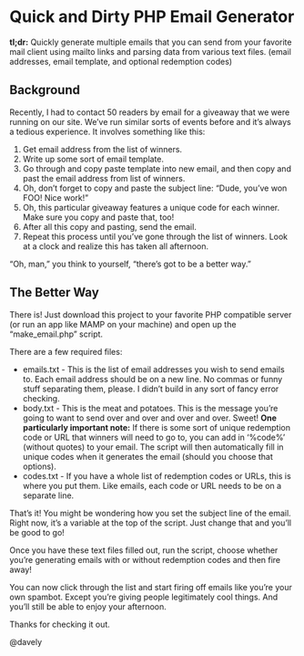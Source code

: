 # Quick and Dirty PHP Email Generator

**tl;dr:** Quickly generate multiple emails that you can send from your favorite mail client using mailto links and parsing data from various text files. (email addresses, email template, and optional redemption codes)

## Background

Recently, I had to contact 50 readers by email for a giveaway that we were running on our site. We’ve run similar sorts of events before and it’s always a tedious experience. It involves something like this:

1. Get email address from the list of winners.
2. Write up some sort of email template.
3. Go through and copy paste template into new email, and then copy and past the email address from list of winners.
4. Oh, don’t forget to copy and paste the subject line: “Dude, you’ve won FOO! Nice work!”
5. Oh, this particular giveaway features a unique code for each winner. Make sure you copy and paste that, too!
6. After all this copy and pasting, send the email.
7. Repeat this process until you’ve gone through the list of winners. Look at a clock and realize this has taken all afternoon.

“Oh, man,” you think to yourself, “there’s got to be a better way.”

## The Better Way

There is! Just download this project to your favorite PHP compatible server (or run an app like MAMP on your machine) and open up the “make_email.php” script.

There are a few required files:

* emails.txt - This is the list of email addresses you wish to send emails to. Each email address should be on a new line. No commas or funny stuff separating them, please. I didn’t build in any sort of fancy error checking.
* body.txt - This is the meat and potatoes. This is the message you’re going to want to send over and over and over and over. Sweet! **One particularly important note:** If there is some sort of unique redemption code or URL that winners will need to go to, you can add in ‘%code%’ (without quotes) to your email. The script will then automatically fill in unique codes when it generates the email (should you choose that options).
* codes.txt - If you have a whole list of redemption codes or URLs, this is where you put them. Like emails, each code or URL needs to be on a separate line.

That’s it! You might be wondering how you set the subject line of the email. Right now, it’s a variable at the top of the script. Just change that and you’ll be good to go!

Once you have these text files filled out, run the script, choose whether you’re generating emails with or without redemption codes and then fire away!

You can now click through the list and start firing off emails like you’re your own spambot. Except you’re giving people legitimately cool things. And you’ll still be able to enjoy your afternoon.

Thanks for checking it out.

@davely
